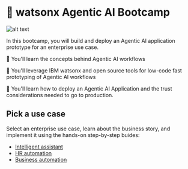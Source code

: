 # 🤖 watsonx Agentic AI Bootcamp

![alt text](/agentic-bootcamp.png)

In this bootcamp, you will build and deploy an Agentic AI application prototype for an enterprise use case.

🚀 You'll learn the concepts behind Agentic AI workflows

🚀 You'll leverage IBM watsonx and open source tools for low-code fast prototyping of Agentic AI workflows

🚀 You'll learn how to deploy an Agentic AI Application and the trust considerations needed to go to production.

## Pick a use case
Select an enterprise use case, learn about the business story, and implement it using the hands-on step-by-step buides:
- [Intelligent assistant](https://github.ibm.com/skol/agentic-ai-client-bootcamp/tree/main/usecases/intelligent-assistant)
- [HR automation](https://github.ibm.com/skol/agentic-ai-client-bootcamp/tree/main/usecases/ask-hr)
- [Business automation](https://github.ibm.com/skol/agentic-ai-client-bootcamp/tree/main/usecases/business-automation)
